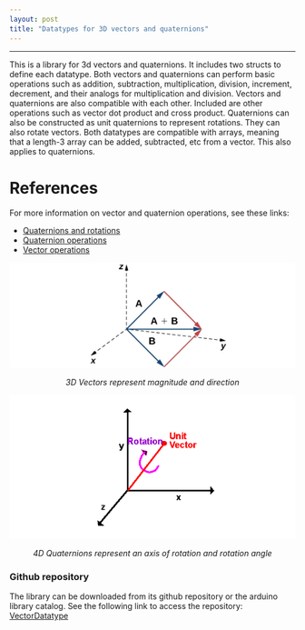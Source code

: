 ```yaml
---
layout: post
title: "Datatypes for 3D vectors and quaternions"
---
```




---

This is a library for 3d vectors and quaternions. It includes two structs to define each datatype. Both vectors and quaternions can perform basic operations such as addition, subtraction, multiplication, division, increment, decrement, and their analogs for multiplication and division. Vectors and quaternions are also compatible with each other. Included are other operations such as vector dot product and cross product. Quaternions can also be constructed as unit quaternions to represent rotations. They can also rotate vectors. Both datatypes are compatible with arrays, meaning that a length-3 array can be added, subtracted, etc from a vector. This also applies to quaternions.  

# References
For more information on vector and quaternion operations, see these links:  

- [Quaternions and rotations](http://danceswithcode.net/engineeringnotes/quaternions/quaternions.html)
- [Quaternion operations](http://graphics.stanford.edu/courses/cs348a-17-winter/Papers/quaternion.pdf)  
- [Vector operations](http://emweb.unl.edu/Math/mathweb/vectors/vectors.html)

![image](/img/imu-filter/vectors.jpg)
<p align="center"><i>3D Vectors represent magnitude and direction</i></p>

![image](/img/imu-filter/quaternion.png)
<p align="center"><i>4D Quaternions represent an axis of rotation and rotation angle</i></p>

### Github repository
The library can be downloaded from its github repository or the arduino library catalog. See the following link to access the repository: [VectorDatatype](https://github.com/RCmags/vector_datatype)


